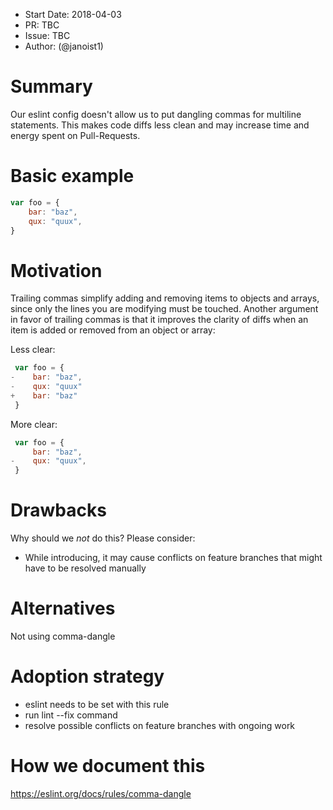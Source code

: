 - Start Date: 2018-04-03
- PR: TBC
- Issue: TBC
- Author: (@janoist1)

# Summary

Our eslint config doesn't allow us to put dangling commas for multiline statements.
This makes code diffs less clean and may increase time and energy spent on Pull-Requests.

# Basic example

```javascript
var foo = {
    bar: "baz",
    qux: "quux",
}
```

# Motivation

Trailing commas simplify adding and removing items to objects and arrays, since only the lines you are modifying must be touched. Another argument in favor of trailing commas is that it improves the clarity of diffs when an item is added or removed from an object or array:

Less clear:

```javascript
 var foo = {
-    bar: "baz",
-    qux: "quux"
+    bar: "baz"
 }
 ```

More clear:

```javascript
 var foo = {
     bar: "baz",
-    qux: "quux",
 }
 ```

# Drawbacks

Why should we *not* do this? Please consider:

- While introducing, it may cause conflicts on feature branches that might have to be resolved manually

# Alternatives

Not using comma-dangle

# Adoption strategy

- eslint needs to be set with this rule
- run lint --fix command
- resolve possible conflicts on feature branches with ongoing work

# How we document this

https://eslint.org/docs/rules/comma-dangle
